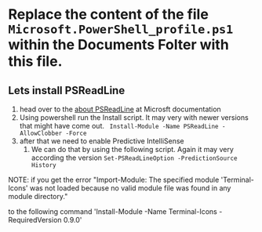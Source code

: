 # Replace the content of the file ` Microsoft.PowerShell_profile.ps1 ` within the Documents Folter with this file.

## Lets install PSReadLine

1. head over to the [about PSReadLine](https://learn.microsoft.com/en-us/powershell/module/psreadline/about/about_psreadline?view=powershell-7.3) at Microsft documentation
2. Using powershell run the Install script. It may very with newer versions that might have come out.
   ` Install-Module -Name PSReadLine -AllowClobber -Force`
3. after that we need to enable Predictive IntelliSense
   1. We can do that by using the following script. Again it may very according the version
   `Set-PSReadLineOption -PredictionSource History`

NOTE: if you get the error "Import-Module: The specified module 'Terminal-Icons' was not loaded because no valid module file was found in any module directory."

to the following command
'Install-Module -Name Terminal-Icons -RequiredVersion 0.9.0'
